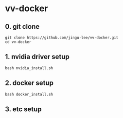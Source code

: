 # vv-docker

## 0. git clone
```
git clone https://github.com/jingu-lee/vv-docker.git
cd vv-docker
```

## 1. nvidia driver setup
```
bash nvidia_install.sh
```

## 2. docker setup
```
bash docker_install.sh
```

## 3. etc setup
